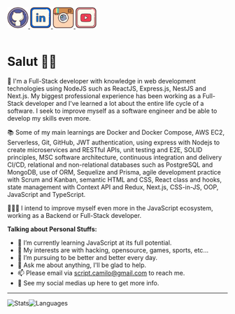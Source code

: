 <a href="https://github.com/scriptcamilo" target="_blank">
  <img src="./assets/github.svg" width="48px" height="48px">
</a>
<a href="https://www.linkedin.com/in/script-camilo/" target="_blank">
  <img src="./assets/linkedin.svg" width="48px" height="48px">
</a>
<a href="https://www.instagram.com/scriptcamilo/" target="_blank">
  <img src="./assets/instagram.svg" width="48px" height="48px">
</a> 
<a href="https://www.youtube.com/channel/UC_WE22UpNW3zyDSWtiX2ufw" target="_blank">
  <img src="./assets/youtube.svg" width="48px" height="48px">
</a> 


<br />
<br />

<h1>Salut 🖖🏽</h1>

💼 I'm a Full-Stack developer with knowledge in web development technologies using NodeJS such as ReactJS, Express.js, NestJS and Next.js. My biggest professional experience has been working as a Full-Stack developer and I've learned a lot about the entire life cycle of a software. I seek to improve myself as a software engineer and be able to develop my skills even more.

📚 Some of my main learnings are Docker and Docker Compose, AWS EC2, Serverless, Git, GitHub, JWT authentication, using express with Nodejs to create microservices and RESTful APIs, unit testing and E2E, SOLID principles, MSC software architecture, continuous integration and delivery CI/CD, relational and non-relational databases such as PostgreSQL and MongoDB, use of ORM, Sequelize and Prisma, agile development practice with Scrum and Kanban, semantic HTML and CSS, React class and hooks, state management with Context API and Redux, Next.js, CSS-in-JS, OOP, JavaScript and TypeScript.

👨🏽‍💻 I intend to improve myself even more in the JavaScript ecosystem, working as a Backend or Full-Stack developer.

<!-- <img align="right" alt="GIF" src="./assets/github.gif" width="400px" /> -->

**Talking about Personal Stuffs:**

- 🌱 I’m currently learning JavaScript at its full potential.
- 🤔 My interests are with hacking, opensource, games, sports, etc...
- 💼 I’m pursuing to be better and better every day.
- 💬 Ask me about anything, I'll be glad to help.
- 📫 Please email via script.camilo@gmail.com to reach me.
- 📝 See my social medias up here to get more info.

<hr/>

<div style="display: flex; ">
  <img height="180em" src="https://github-readme-stats.vercel.app/api?username=scriptcamilo&count_prte=true&show_icons=true&theme=radical" alt="Stats"/>

  <img height="180em" src="https://github-readme-stats.vercel.app/api/top-langs/?username=scriptcamilo&layout=compact&theme=radical&langs_count=6" alt="Languages"/>
</div>
